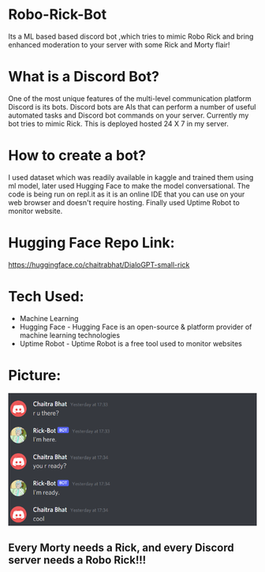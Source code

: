 # Robo-Rick-Bot

Its a ML based based discord bot ,which tries to mimic Robo Rick and bring enhanced moderation to your server with some Rick and Morty flair! 


# What is a Discord Bot?

One of the most unique features of the multi-level communication platform Discord is its bots. Discord bots are AIs that can perform a number of useful automated tasks and Discord bot commands on your server. Currently my bot tries to mimic Rick. This is deployed hosted 24 X 7 in my server.

# How to create a bot?

I used dataset which was readily available in kaggle and trained them using ml model, later used Hugging Face to make the model conversational. The code is being run on repl.it as it is an online IDE that you can use on your web browser and doesn't require hosting. Finally used Uptime Robot to monitor website.


# Hugging Face Repo Link:
https://huggingface.co/chaitrabhat/DialoGPT-small-rick


# Tech Used:
* Machine Learning
* Hugging Face - Hugging Face is an open-source & platform provider of machine learning technologies
* Uptime Robot - Uptime Robot is a free tool used to monitor websites


# Picture:

![image](chatbot.png)

## Every Morty needs a Rick, and every Discord server needs a Robo Rick!!!
